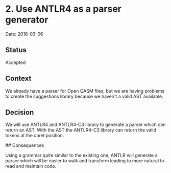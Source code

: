 # 2. Use ANTLR4 as a parser generator

Date: 2018-03-06

## Status

Accepted

## Context

We already have a parser for Open QASM files, but we are having problems to create the suggestions library because we haven't a valid AST available.

## Decision

We will use ANTLR4 and ANTLR4-C3 library to generate a parser which can return an AST. With the AST the ANTLR4-C3 library can return the valid tokens at the caret position.

## Consequences

Using a grammar quite similar to the existing one, ANTLR will generate a parser which will be easier to walk and transform leading to more natural to read and maintain code.
